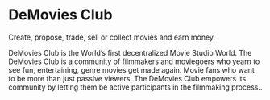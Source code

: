 # DeMovies Club

Create, propose, trade, sell or collect movies and earn money.

DeMovies Club is the World’s first decentralized Movie Studio
World. The DeMovies Club is a community of filmmakers and
moviegoers who yearn to see fun, entertaining, genre movies get
made again. Movie fans who want to be more than just passive
viewers. The DeMovies Club empowers its community by letting
them be active participants in the filmmaking process..


